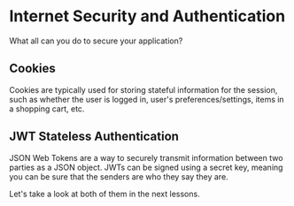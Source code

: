 # Internet Security and Authentication

What all can you do to secure your application?

## Cookies

Cookies are typically used for storing stateful information for the session, such as whether the user is logged in, user's preferences/settings, items in a shopping cart, etc.

## JWT Stateless Authentication

JSON Web Tokens are a way to securely transmit information between two parties as a JSON object. JWTs can be signed using a secret key, meaning you can be sure that the senders are who they say they are.

Let's take a look at both of them in the next lessons.